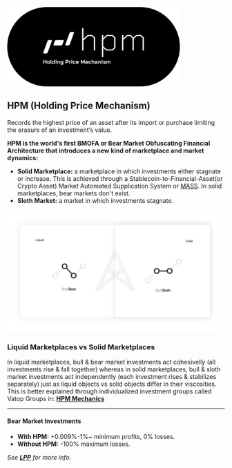 <img src="https://github.com/Art-Sells/Arells/blob/test/Art/General/HPMLogoDisplay.png" width="400px"> 

## HPM (Holding Price Mechanism)
Records the highest price of an asset after its import or purchase limiting the erasure of an investment’s value.

**HPM is the world's first BMOFA or Bear Market Obfuscating Financial Architecture that introduces a new kind of marketplace and market dynamics:**

- **Solid Marketplace:** a marketplace in which investments either stagnate or increase. This is achieved through a Stablecoin-to-Financial-Asset(or Crypto Asset) Market Automated Supplication System or [MASS](https://github.com/Art-Sells/HPM/tree/main/MASS). In solid marketplaces, bear markets don't exist.
- **Sloth Market:** a market in which investments stagnate.

<img src="https://github.com/Art-Sells/Arells/blob/test/Art/Marketing/BeforeandAfterArellss.png" width="500px"> 

### Liquid Marketplaces vs Solid Marketplaces

In liquid marketplaces, bull & bear market investments act cohesivelly (all investments rise & fall together) whereas in solid marketplaces, bull & sloth market investments act independently (each investment rises & stabilizes separately) just as liquid objects vs solid objects differ in their viscosities. This is better explained through individualized investment groups called Vatop Groups in: **[HPM Mechanics](https://github.com/Art-Sells/HPM/blob/main/Mechanics.md)**

_______________________________________

#### Bear Market Investments

- **With HPM:** +0.009%-1%~ minimum profits, 0% losses.
- **Without HPM:** -100% maximum losses.

*See **[LPP](https://github.com/Art-Sells/HPM/tree/main/MASS/LPP)** for more info.*
